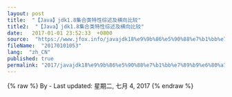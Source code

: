 ```yaml
---
layout: post
title:  "【Java】jdk1.8集合类特性综述及横向比较"
title2:  "【Java】jdk1.8集合类特性综述及横向比较"
date:   2017-01-01 23:52:33  +0800
source:  "https://www.jfox.info/javajdk18%e9%9b%86%e5%90%88%e7%b1%bb%e7%89%b9%e6%80%a7%e7%bb%bc%e8%bf%b0%e5%8f%8a%e6%a8%aa%e5%90%91%e6%af%94%e8%be%83.html"
fileName:  "20170101053"
lang:  "zh_CN"
published: true
permalink: "2017/javajdk18%e9%9b%86%e5%90%88%e7%b1%bb%e7%89%b9%e6%80%a7%e7%bb%bc%e8%bf%b0%e5%8f%8a%e6%a8%aa%e5%90%91%e6%af%94%e8%be%83.html"
---
```

{% raw %}
By  - Last updated: 星期二, 七月 4, 2017
{% endraw %}
